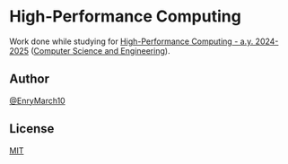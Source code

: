 # High-Performance Computing

Work done while studying for
[High-Performance Computing - a.y. 2024-2025](https://www.unibo.it/en/teaching/course-unit-catalogue/course-unit/2024/385080)
([Computer Science and Engineering](https://corsi.unibo.it/1cycle/ComputerScienceEngineering)).

## Author

[@EnryMarch10](https://github.com/EnryMarch10)

## License

[MIT](https://choosealicense.com/licenses/mit/)
